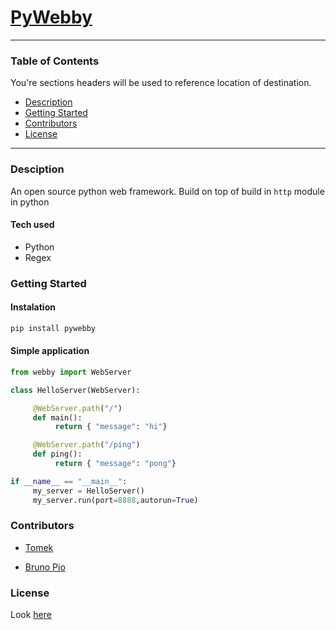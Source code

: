 # [PyWebby](https://pypi.org/project/pywebby/0.0.1/)

-------------------

### Table of Contents
You're sections headers will be used to reference location of destination.

- [Description](#description)
- [Getting Started](#getting-started)
- [Contributors](#contributors)
- [License](#license)


---

### Desciption
An open source python web framework. Build on top of build in `http` module in python

#### Tech used
- Python
- Regex


### Getting Started

#### Instalation
```sh
pip install pywebby
```

#### Simple application
```py
from webby import WebServer

class HelloServer(WebServer):

     @WebServer.path("/")
     def main():
          return { "message": "hi"}

     @WebServer.path("/ping")
     def ping():
          return { "message": "pong"}

if __name__ == "__main__":
     my_server = HelloServer()
     my_server.run(port=8888,autorun=True)

```

### Contributors 
* [Tomek](https://github.com/TomekPulkiewicz)

* [Bruno Pio](https://github.com/KaZe-Python)

### License

Look [here](https://github.com/TomekPulkiewicz/webby/blob/master/LICENSE)
